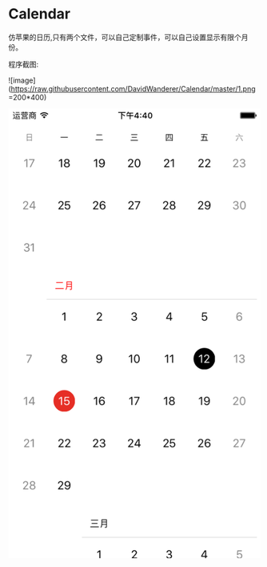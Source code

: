 # Calendar

仿苹果的日历,只有两个文件，可以自己定制事件，可以自己设置显示有限个月份。

程序截图:

![image](https://raw.githubusercontent.com/DavidWanderer/Calendar/master/1.png =200*400)

![image](https://raw.githubusercontent.com/DavidWanderer/Calendar/master/2.png)
